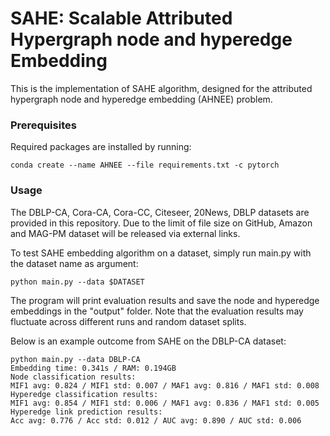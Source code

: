 # SAHE: Scalable Attributed Hypergraph node and hyperedge Embedding

This is the implementation of SAHE algorithm, designed for the attributed hypergraph node and hyperedge embedding (AHNEE) problem.

### Prerequisites

Required packages are installed by running:

    conda create --name AHNEE --file requirements.txt -c pytorch

### Usage

The DBLP-CA, Cora-CA, Cora-CC, Citeseer, 20News, DBLP datasets are provided in this repository. Due to the limit of file size on GitHub, Amazon and MAG-PM dataset will be released via external links.

To test SAHE embedding algorithm on a dataset, simply run main.py with the dataset name as argument:

    python main.py --data $DATASET

The program will print evaluation results and save the node and hyperedge embeddings in the "output" folder. Note that the evaluation results may fluctuate across different runs and random dataset splits.

Below is an example outcome from SAHE on the DBLP-CA dataset:

```
python main.py --data DBLP-CA
Embedding time: 0.341s / RAM: 0.194GB
Node classification results:
MIF1 avg: 0.824 / MIF1 std: 0.007 / MAF1 avg: 0.816 / MAF1 std: 0.008
Hyperedge classification results:
MIF1 avg: 0.854 / MIF1 std: 0.006 / MAF1 avg: 0.836 / MAF1 std: 0.005
Hyperedge link prediction results:
Acc avg: 0.776 / Acc std: 0.012 / AUC avg: 0.890 / AUC std: 0.006
```
